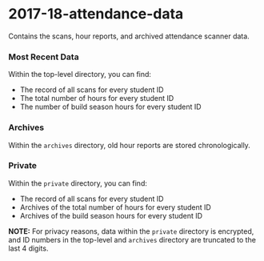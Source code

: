# 2017-18-attendance-data
Contains the scans, hour reports, and archived attendance scanner data.

### Most Recent Data
Within the top-level directory, you can find:
+ The record of all scans for every student ID
+ The total number of hours for every student ID
+ The number of build season hours for every student ID

### Archives
Within the `archives` directory, old hour reports are stored chronologically.

### Private
Within the `private` directory, you can find:
+ The record of all scans for every student ID
+ Archives of the total number of hours for every student ID
+ Archives of the build season hours for every student ID


**NOTE:** For privacy reasons, data within the `private` directory is encrypted, and ID numbers in the top-level and `archives` directory are truncated to the last 4 digits.
